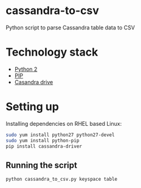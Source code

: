 # cassandra-to-csv
Python script to parse Cassandra table data to CSV

# Technology stack
+ [Python 2](https://www.python.org/downloads/release/python-2715/) 
+ [PIP](https://pypi.org/project/pip/)
+ [Casandra drive](https://datastax.github.io/python-driver/) 

# Setting up
Installing dependencies on RHEL based Linux:
```bash
sudo yum install python27 python27-devel 
sudo yum install python-pip
pip install cassandra-driver
```

## Running the script
```bash
python cassandra_to_csv.py keyspace table
```
